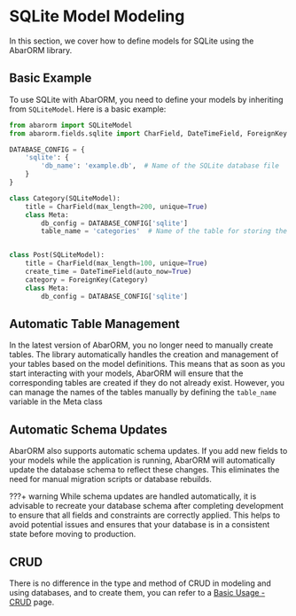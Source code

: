 # SQLite Model Modeling

In this section, we cover how to define models for SQLite using the AbarORM library.

## Basic Example

To use SQLite with AbarORM, you need to define your models by inheriting from `SQLiteModel`. Here is a basic example:

```python
from abarorm import SQLiteModel
from abarorm.fields.sqlite import CharField, DateTimeField, ForeignKey

DATABASE_CONFIG = {
    'sqlite': {
        'db_name': 'example.db',  # Name of the SQLite database file
    }
}

class Category(SQLiteModel):
    title = CharField(max_length=200, unique=True)
    class Meta:
        db_config = DATABASE_CONFIG['sqlite']
        table_name = 'categories'  # Name of the table for storing the Category model data in SQLite


class Post(SQLiteModel):
    title = CharField(max_length=100, unique=True)
    create_time = DateTimeField(auto_now=True)
    category = ForeignKey(Category)
    class Meta:
        db_config = DATABASE_CONFIG['sqlite']
```
## Automatic Table Management
In the latest version of AbarORM, you no longer need to manually create tables. The library automatically handles the creation and management of your tables based on the model definitions. This means that as soon as you start interacting with your models, AbarORM will ensure that the corresponding tables are created if they do not already exist. However, you can manage the names of the tables manually by defining the `table_name` variable in the Meta class

## Automatic Schema Updates
AbarORM also supports automatic schema updates. If you add new fields to your models while the application is running, AbarORM will automatically update the database schema to reflect these changes. This eliminates the need for manual migration scripts or database rebuilds.

???+ warning
    While schema updates are handled automatically, it is advisable to recreate your database schema after completing development to ensure that all fields and constraints are correctly applied. This helps to avoid potential issues and ensures that your database is in a consistent state before moving to production.

## CRUD
There is no difference in the type and method of CRUD in modeling and using databases, and to create them, you can refer to a [Basic Usage - CRUD](/abarorm/basic_usage/#step-3-perform-crud-operations) page.